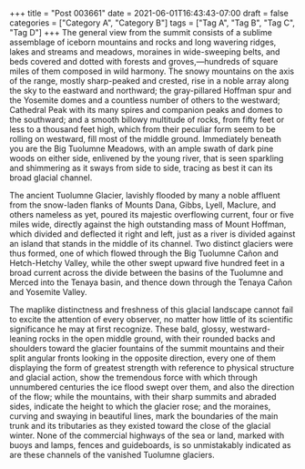 +++
title = "Post 003661"
date = 2021-06-01T16:43:43-07:00
draft = false
categories = ["Category A", "Category B"]
tags = ["Tag A", "Tag B", "Tag C", "Tag D"]
+++
The general view from the summit consists of a sublime assemblage of iceborn mountains and rocks and long wavering ridges, lakes and streams and meadows, moraines in wide-sweeping belts, and beds covered and dotted with forests and groves,—hundreds of square miles of them composed in wild harmony. The snowy mountains on the axis of the range, mostly sharp-peaked and crested, rise in a noble array along the sky to the eastward and northward; the gray-pillared Hoffman spur and the Yosemite domes and a countless number of others to the westward; Cathedral Peak with its many spires and companion peaks and domes to the southward; and a smooth billowy multitude of rocks, from fifty feet or less to a thousand feet high, which from their peculiar form seem to be rolling on westward, fill most of the middle ground. Immediately beneath you are the Big Tuolumne Meadows, with an ample swath of dark pine woods on either side, enlivened by the young river, that is seen sparkling and shimmering as it sways from side to side, tracing as best it can its broad glacial channel.

The ancient Tuolumne Glacier, lavishly flooded by many a noble affluent from the snow-laden flanks of Mounts Dana, Gibbs, Lyell, Maclure, and others nameless as yet, poured its majestic overflowing current, four or five miles wide, directly against the high outstanding mass of Mount Hoffman, which divided and deflected it right and left, just as a river is divided against an island that stands in the middle of its channel. Two distinct glaciers were thus formed, one of which flowed through the Big Tuolumne Cañon and Hetch-Hetchy Valley, while the other swept upward five hundred feet in a broad current across the divide between the basins of the Tuolumne and Merced into the Tenaya basin, and thence down through the Tenaya Cañon and Yosemite Valley.

The maplike distinctness and freshness of this glacial landscape cannot fail to excite the attention of every observer, no matter how little of its scientific significance he may at first recognize. These bald, glossy, westward-leaning rocks in the open middle ground, with their rounded backs and shoulders toward the glacier fountains of the summit mountains and their split angular fronts looking in the opposite direction, every one of them displaying the form of greatest strength with reference to physical structure and glacial action, show the tremendous force with which through unnumbered centuries the ice flood swept over them, and also the direction of the flow; while the mountains, with their sharp summits and abraded sides, indicate the height to which the glacier rose; and the moraines, curving and swaying in beautiful lines, mark the boundaries of the main trunk and its tributaries as they existed toward the close of the glacial winter. None of the commercial highways of the sea or land, marked with buoys and lamps, fences and guideboards, is so unmistakably indicated as are these channels of the vanished Tuolumne glaciers.
